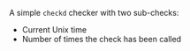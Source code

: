 A simple `checkd` checker with two sub-checks:

* Current Unix time
* Number of times the check has been called
